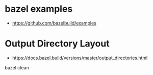# bazel examples

* https://github.com/bazelbuild/examples

# Output Directory Layout

* https://docs.bazel.build/versions/master/output_directories.html


bazel clean
